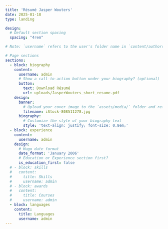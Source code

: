 ```yaml
---
title: 'Résumé Jasper Wouters'
date: 2025-01-18
type: landing

design:
  # Default section spacing
  spacing: "4rem"

# Note: `username` refers to the user's folder name in `content/authors/`

# Page sections
sections:
  - block: biography
    content:
      username: admin
      # Show a call-to-action button under your biography? (optional)
      button:
        text: Download Résumé
        url: uploads/JasperWouters_short_resume.pdf
    design:
      banner:
        # Upload your cover image to the `assets/media/` folder and reference it here
        filename: iStock-808511278.jpg
      biography:
        # Customize the style of your biography text
        style: 'text-align: justify; font-size: 0.8em;'
  - block: experience
    content:
      username: admin
    design:
      # Hugo date format
      date_format: 'January 2006'
      # Education or Experience section first?
      is_education_first: false
  # - block: skills
  #   content:
  #     title: Skills
  #     username: admin
  # - block: awards
  #   content:
  #     title: Courses
  #     username: admin
  - block: languages
    content:
      title: Languages
      username: admin
---
```


